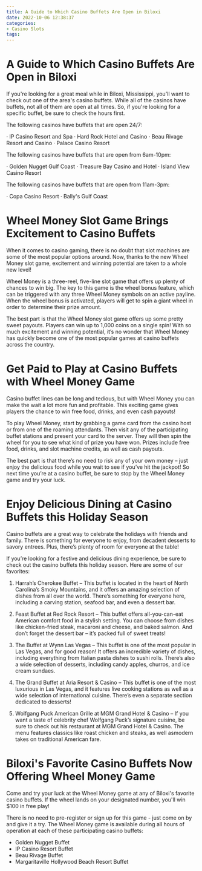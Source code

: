 ```yaml
---
title: A Guide to Which Casino Buffets Are Open in Biloxi 
date: 2022-10-06 12:38:37
categories:
- Casino Slots
tags:
---
```



#  A Guide to Which Casino Buffets Are Open in Biloxi 

If you're looking for a great meal while in Biloxi, Mississippi, you'll want to check out one of the area's casino buffets. While all of the casinos have buffets, not all of them are open at all times. So, if you're looking for a specific buffet, be sure to check the hours first. 

The following casinos have buffets that are open 24/7: 

· IP Casino Resort and Spa 
· Hard Rock Hotel and Casino 
· Beau Rivage Resort and Casino 
· Palace Casino Resort 

The following casinos have buffets that are open from 6am-10pm: 

· Golden Nugget Gulf Coast 
· Treasure Bay Casino and Hotel 
· Island View Casino Resort 

The following casinos have buffets that are open from 11am-3pm: 

· Copa Casino Resort 
· Bally's Gulf Coast

#  Wheel Money Slot Game Brings Excitement to Casino Buffets 

When it comes to casino gaming, there is no doubt that slot machines are some of the most popular options around. Now, thanks to the new Wheel Money slot game, excitement and winning potential are taken to a whole new level!

Wheel Money is a three-reel, five-line slot game that offers up plenty of chances to win big. The key to this game is the wheel bonus feature, which can be triggered with any three Wheel Money symbols on an active payline. When the wheel bonus is activated, players will get to spin a giant wheel in order to determine their prize amount.

The best part is that the Wheel Money slot game offers up some pretty sweet payouts. Players can win up to 1,000 coins on a single spin! With so much excitement and winning potential, it’s no wonder that Wheel Money has quickly become one of the most popular games at casino buffets across the country.

#  Get Paid to Play at Casino Buffets with Wheel Money Game 

Casino buffet lines can be long and tedious, but with Wheel Money you can make the wait a lot more fun and profitable. This exciting game gives players the chance to win free food, drinks, and even cash payouts!

To play Wheel Money, start by grabbing a game card from the casino host or from one of the roaming attendants. Then visit any of the participating buffet stations and present your card to the server. They will then spin the wheel for you to see what kind of prize you have won. Prizes include free food, drinks, and slot machine credits, as well as cash payouts.

The best part is that there’s no need to risk any of your own money – just enjoy the delicious food while you wait to see if you’ve hit the jackpot! So next time you’re at a casino buffet, be sure to stop by the Wheel Money game and try your luck.

#  Enjoy Delicious Dining at Casino Buffets this Holiday Season 

Casino buffets are a great way to celebrate the holidays with friends and family. There is something for everyone to enjoy, from decadent desserts to savory entrees. Plus, there’s plenty of room for everyone at the table!

If you’re looking for a festive and delicious dining experience, be sure to check out the casino buffets this holiday season. Here are some of our favorites:

1. Harrah’s Cherokee Buffet – This buffet is located in the heart of North Carolina’s Smoky Mountains, and it offers an amazing selection of dishes from all over the world. There’s something for everyone here, including a carving station, seafood bar, and even a dessert bar.

2. Feast Buffet at Red Rock Resort – This buffet offers all-you-can-eat American comfort food in a stylish setting. You can choose from dishes like chicken-fried steak, macaroni and cheese, and baked salmon. And don’t forget the dessert bar – it’s packed full of sweet treats!

3. The Buffet at Wynn Las Vegas – This buffet is one of the most popular in Las Vegas, and for good reason! It offers an incredible variety of dishes, including everything from Italian pasta dishes to sushi rolls. There’s also a wide selection of desserts, including candy apples, churros, and ice cream sundaes.

4. The Grand Buffet at Aria Resort & Casino – This buffet is one of the most luxurious in Las Vegas, and it features live cooking stations as well as a wide selection of international cuisine. There’s even a separate section dedicated to desserts!

5. Wolfgang Puck American Grille at MGM Grand Hotel & Casino – If you want a taste of celebrity chef Wolfgang Puck’s signature cuisine, be sure to check out his restaurant at MGM Grand Hotel & Casino. The menu features classics like roast chicken and steaks, as well asmodern takes on traditional American fare.

#  Biloxi's Favorite Casino Buffets Now Offering Wheel Money Game

 Come and try your luck at the Wheel Money game at any of Biloxi's favorite casino buffets. If the wheel lands on your designated number, you'll win $100 in free play!

There is no need to pre-register or sign up for this game - just come on by and give it a try. The Wheel Money game is available during all hours of operation at each of these participating casino buffets:

* Golden Nugget Buffet
* IP Casino Resort Buffet
* Beau Rivage Buffet
* Margaritaville Hollywood Beach Resort Buffet